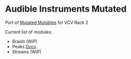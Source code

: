 # Audible Instruments Mutated
Port of [Mutated Mutables](http://timchurches.github.io/Mutated-Mutables/) for VCV Rack 2

Current list of modules:
* Braids (WiP)
* Peaks [Docs](https://github.com/timchurches/Mutated-Mutables/releases/tag/DMC-v0.7-beta)
* Streams (WiP)
